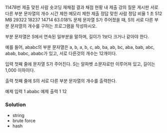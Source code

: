  11478번
제출
맞힌 사람
숏코딩
재채점 결과
채점 현황
내 제출
강의
질문 게시판
서로 다른 부분 문자열의 개수
시간 제한	메모리 제한	제출	정답	맞힌 사람	정답 비율
1 초	512 MB	29322	18237	14714	63.018%
문제
문자열 S가 주어졌을 때, S의 서로 다른 부분 문자열의 개수를 구하는 프로그램을 작성하시오.

부분 문자열은 S에서 연속된 일부분을 말하며, 길이가 1보다 크거나 같아야 한다.

예를 들어, ababc의 부분 문자열은 a, b, a, b, c, ab, ba, ab, bc, aba, bab, abc, abab, babc, ababc가 있고, 서로 다른것의 개수는 12개이다.

입력
첫째 줄에 문자열 S가 주어진다. S는 알파벳 소문자로만 이루어져 있고, 길이는 1,000 이하이다.

출력
첫째 줄에 S의 서로 다른 부분 문자열의 개수를 출력한다.

예제 입력 1 
ababc
예제 출력 1 
12

### Solution
- string
- brute force
- hash

